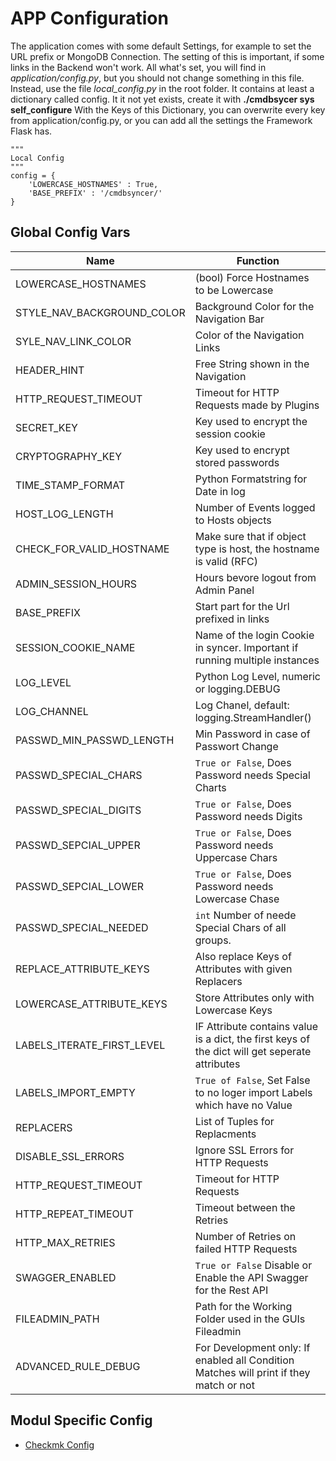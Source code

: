 # APP Configuration

The application comes with some default Settings, for example to set the URL prefix or MongoDB Connection. The setting of this is important, if some links in the Backend won't work.
All what's set, you will find in _application/config.py_, but you should not change something in this file.
Instead, use the file _local_config.py_ in the root folder. It contains at least a dictionary called config. It it not yet exists, create it with __./cmdbsycer sys self_configure__  With the Keys of this Dictionary, you can overwrite every key from application/config.py, or you can add all the settings the Framework Flask has.

```
"""
Local Config
"""
config = {
    'LOWERCASE_HOSTNAMES' : True,
    'BASE_PREFIX' : '/cmdbsyncer/'
}
```


## Global Config Vars

| Name                       | Function                                                                                       |
| -------------------------- | ---------------------------------------------------------------------------------------------- |
| LOWERCASE_HOSTNAMES        | (bool) Force Hostnames to be Lowercase                                                         |
| STYLE_NAV_BACKGROUND_COLOR | Background Color for the Navigation Bar                                                        |
| SYLE_NAV_LINK_COLOR        | Color of the Navigation Links                                                                  |
| HEADER_HINT                | Free String shown in the Navigation                                                            |
| HTTP_REQUEST_TIMEOUT       | Timeout for HTTP Requests made by Plugins                                                      |
| SECRET_KEY                 | Key used to encrypt the session cookie                                                         |
| CRYPTOGRAPHY_KEY           | Key used to encrypt stored passwords                                                           |
| TIME_STAMP_FORMAT          | Python Formatstring for Date in log                                                            |
| HOST_LOG_LENGTH            | Number of Events logged to Hosts objects                                                       |
| CHECK_FOR_VALID_HOSTNAME   | Make sure that if object type is host, the hostname is valid (RFC)                             |
| ADMIN_SESSION_HOURS        | Hours bevore logout from Admin Panel                                                           |
| BASE_PREFIX                | Start part for the Url prefixed in links                                                       |
| SESSION_COOKIE_NAME        | Name of the login Cookie in syncer. Important if running multiple instances                    |
| LOG_LEVEL                  | Python Log Level, numeric or logging.DEBUG                                                     |
| LOG_CHANNEL                | Log Chanel, default: logging.StreamHandler()                                                   |
| PASSWD_MIN_PASSWD_LENGTH   | Min Password in case of Passwort Change                                                        |
| PASSWD_SPECIAL_CHARS       | `True or False`, Does Password needs Special Charts                                            |
| PASSWD_SPECIAL_DIGITS      | `True or False`, Does Password needs Digits                                                    |
| PASSWD_SEPCIAL_UPPER       | `True or False`, Does Password needs Uppercase Chars                                           |
| PASSWD_SEPCIAL_LOWER       | `True or False`, Does Password needs Lowercase Chase                                           |
| PASSWD_SPECIAL_NEEDED      | `int` Number of neede Special Chars of all groups.                                             |
| REPLACE_ATTRIBUTE_KEYS     | Also replace Keys of Attributes with given Replacers                                           |
| LOWERCASE_ATTRIBUTE_KEYS   | Store Attributes only with Lowercase Keys                                                      |
| LABELS_ITERATE_FIRST_LEVEL | IF Attribute contains value is a dict, the first keys of the dict will get seperate attributes |
| LABELS_IMPORT_EMPTY        | `True of False`, Set False to no loger import Labels which have no Value                       |
| REPLACERS                  | List of Tuples for Replacments                                                                 |
| DISABLE_SSL_ERRORS         | Ignore SSL Errors for HTTP Requests                                                            |
| HTTP_REQUEST_TIMEOUT       | Timeout for HTTP Requests                                                                      |
| HTTP_REPEAT_TIMEOUT        | Timeout between the Retries                                                                    |
| HTTP_MAX_RETRIES           | Number of Retries on failed HTTP Requests                                                      |
| SWAGGER_ENABLED            | `True or False` Disable or Enable the API Swagger for the Rest API                             |
| FILEADMIN_PATH             | Path for the Working Folder used in the GUIs Fileadmin                                         |
| ADVANCED_RULE_DEBUG        | For Development only: If enabled all Condition Matches will print if they match or not         |
## Modul Specific Config

- [Checkmk Config](../checkmk/config_vars.md)
